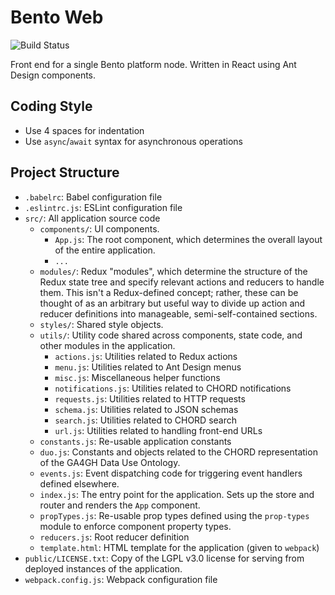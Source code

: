 # Bento Web

![Build Status](https://github.com/bento-platform/bento_web/workflows/CI/badge.svg)

Front end for a single Bento platform node. Written in React using Ant Design 
components.

## Coding Style

  * Use 4 spaces for indentation
  * Use `async`/`await` syntax for asynchronous operations

## Project Structure

  * `.babelrc`: Babel configuration file
  * `.eslintrc.js`: ESLint configuration file
  * `src/`: All application source code
    * `components/`: UI components. 
      * `App.js`: The root component, which determines the overall layout of 
                  the entire application.
      * `...`
    * `modules/`: Redux "modules", which determine the structure of the Redux 
                  state tree and specify relevant actions and reducers to 
                  handle them. This isn't a Redux-defined concept; rather,
                  these can be thought of as an arbitrary but useful way to
                  divide up action and reducer definitions into manageable,
                  semi-self-contained sections.
    * `styles/`: Shared style objects.
    * `utils/`: Utility code shared across components, state code, and other 
                modules in the application.
      * `actions.js`: Utilities related to Redux actions
      * `menu.js`: Utilities related to Ant Design menus
      * `misc.js`: Miscellaneous helper functions
      * `notifications.js`: Utilities related to CHORD notifications
      * `requests.js`: Utilities related to HTTP requests
      * `schema.js`: Utilities related to JSON schemas
      * `search.js`: Utilities related to CHORD search
      * `url.js`: Utilities related to handling front-end URLs
    * `constants.js`: Re-usable application constants
    * `duo.js`: Constants and objects related to the CHORD representation of
                the GA4GH Data Use Ontology.
    * `events.js`: Event dispatching code for triggering event handlers defined
                   elsewhere.
    * `index.js`: The entry point for the application. Sets up the store and
                  router and renders the `App` component.
    * `propTypes.js`: Re-usable prop types defined using the `prop-types`
                      module to enforce component property types.
    * `reducers.js`: Root reducer definition
    * `template.html`: HTML template for the application (given to `webpack`)
  * `public/LICENSE.txt`: Copy of the LGPL v3.0 license for serving from
                          deployed instances of the application.
  * `webpack.config.js`: Webpack configuration file
